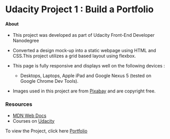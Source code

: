  # Udacity Project 1 : Build a Portfolio 

 #### About 
 
* This project was developed as part of Udacity Front-End Developer Nanodegree 

* Converted a design mock-up into a static webpage using HTML and CSS.This project utilizes a grid based layout using flexbox.

* This page is fully responsive and displays well on the following devices : 

  * Desktops, Laptops, Apple iPad and Google Nexus 5 (tested on Google Chrome Dev Tools).

* Images used in this project are from [Pixabay](https://pixabay.com/) and are copyright free.

 ### Resources
 
  * [MDN Web Docs](https://developer.mozilla.org/en-US/docs/Web/CSS/Shorthand_properties)
  * Courses on [Udacity](https://www.udacity.com/)
  
To view the Project, click here [Portfolio](https://faazaah.github.io/Build-a-Portfolio/)

